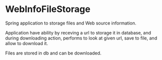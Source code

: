 # WebInfoFileStorage
Spring application to storage files and Web source information.

Application have ability by receving a url to storage it in database, and during downloading action, performs to look at given url, save to file, and allow to download it.

Files are stored in db and can be downloaded.
